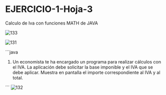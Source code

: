 # EJERCICIO-1-Hoja-3
Calculo de Iva con funciones MATH de JAVA

![133](https://user-images.githubusercontent.com/80227002/192651753-4fa24657-487f-4a01-903d-5d4332749664.png)

![131](https://user-images.githubusercontent.com/80227002/192651757-e8e6d353-6a1f-48df-817a-592b2c76f5ae.png)

´´´java
1. Un economista te ha encargado un programa para realizar cálculos con el IVA. 
      La aplicación debe solicitar la base imponible y el IVA que se debe aplicar. 
      Muestra en pantalla el importe correspondiente al IVA y al total.
 
´´´
![132](https://user-images.githubusercontent.com/80227002/192651758-9e05d637-9428-4aca-8630-d0ad3c6453fc.png)
